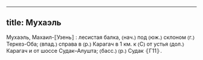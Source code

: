 
---
title: Мухаэль
---
Мухаэль, Махаил-⟦Узень⟧
: лесистая балка, ⦅нач.⦆ под ⦅юж.⦆ склоном ⦅г.⦆ Теркез-Оба; ⦅впад.⦆ справа в ⦅р.⦆ Карагач в 1 км. к ⦅С⦆ от устья ⦅дол.⦆ Карагач и от шоссе Судак–Алушта; ⦅басс.⦆ ⦅р.⦆ Судак ⦃Г11⦄.
